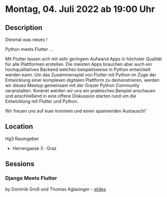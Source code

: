 # Montag, 04. Juli 2022 ab 19:00 Uhr

## Description

Diesmal was neues !

Python meets Flutter ...

Mit Flutter lassen sich mit sehr geringem Aufwand Apps in höchster Qualität für alle Plattformen erstellen. Die meisten Apps brauchen aber auch ein hochqualitatives Backend welches beispielsweise in Python entwickelt werden kann. Um das Zusammenspiel von Flutter mit Python im Zuge der Entwicklung einer komplexen digitalen Plattform zu demonstrieren, werden wir dieses Meetup gemeinsam mit der Grazer Python Community veranstalten. Konkret werden wir uns ein praktisches Beispiel anschauen und anschließend in eine offene Diskussion starten rund um die Entwicklung mit Flutter und Python.

Wir freuen uns auf euer kommen und einen spannenden Austausch!'

## Location

Hg3 Raumgeber

- Herrengasse 3 · Graz

## Sessions

### Django Meets Flutter

by Dominik Groß und Thomas Aglasinger - [slides](https://github.com/pygraz/django-flutter-example)
